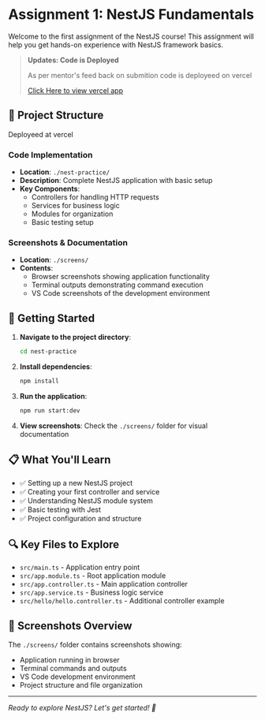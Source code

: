 # Assignment 1: NestJS Fundamentals

Welcome to the first assignment of the NestJS course! This assignment will help you get hands-on experience with NestJS framework basics.

> **Updates: Code is Deployed**
>
> As per mentor's feed back on submition code is deployeed on vercel
>
> [ Click Here to view vercel app](https://project-8gdq8-git-main-jds-projects-d04799f1.vercel.app/)

## 📁 Project Structure

Deployeed at vercel

### Code Implementation

- **Location**: `./nest-practice/`
- **Description**: Complete NestJS application with basic setup
- **Key Components**:
  - Controllers for handling HTTP requests
  - Services for business logic
  - Modules for organization
  - Basic testing setup

### Screenshots & Documentation

- **Location**: `./screens/`
- **Contents**:
  - Browser screenshots showing application functionality
  - Terminal outputs demonstrating command execution
  - VS Code screenshots of the development environment

## 🚀 Getting Started

1. **Navigate to the project directory**:

   ```bash
   cd nest-practice
   ```

2. **Install dependencies**:

   ```bash
   npm install
   ```

3. **Run the application**:

   ```bash
   npm run start:dev
   ```

4. **View screenshots**: Check the `./screens/` folder for visual documentation

## 📋 What You'll Learn

- ✅ Setting up a new NestJS project
- ✅ Creating your first controller and service
- ✅ Understanding NestJS module system
- ✅ Basic testing with Jest
- ✅ Project configuration and structure

## 🔍 Key Files to Explore

- `src/main.ts` - Application entry point
- `src/app.module.ts` - Root application module
- `src/app.controller.ts` - Main application controller
- `src/app.service.ts` - Business logic service
- `src/hello/hello.controller.ts` - Additional controller example

## 📸 Screenshots Overview

The `./screens/` folder contains screenshots showing:

- Application running in browser
- Terminal commands and outputs
- VS Code development environment
- Project structure and file organization

---

_Ready to explore NestJS? Let's get started! 🎯_
